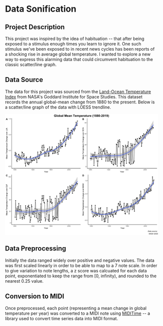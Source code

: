 # Data Sonification

## Project Description

This project was inspired by the idea of habituation -- that after being exposed to a stimulus enough times you learn to ignore it. One such stimulus we've been exposed to in recent news cycles has been reports of a shocking rise in average global temperature. I wanted to explore a new way to express this alarming data that could circumvent habituation to the classic scatter/line graph.

## Data Source
The data for this project was sourced from the [Land-Ocean Temperature Index](https://data.giss.nasa.gov/gistemp/) from NASA's Goddard Institute for Space Studies. This dataset records the annual global-mean change from 1880 to the present. Below is a scatter/line graph of the data with LOESS trendline.

![Climate Plot](climate_plots.png)

## Data Preprocessing
Initially the data ranged widely over positive and negative values. The data was first scaled linearly in order to be able to map to a 7 note scale. In order to give variation to note lengths, a z score was calcuated for each data point, exponentiated to keep the range from [0, infinity), and rounded to the nearest 0.25 value.

## Conversion to MIDI
Once preprocessed, each point (representing a mean change in global temperature per year) was converted to a MIDI note using [MIDITime](https://github.com/cirlabs/miditime) -- a library used to convert time series data into MIDI format.
